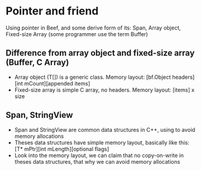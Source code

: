 # Pointer and friend
Using pointer in Beef, and some derive form of its: Span, Array object, Fixed-size Array (some programmer use the term Buffer)


## Difference from array object and fixed-size array (Buffer, C Array)
- Array object (T[]) is a generic class. Memory layout: [bf.Object headers][int mCount][appended items]
- Fixed-size array is simple C array, no headers. Memory layout: [items] x size


## Span, StringView
- Span and StringView are common data structures in C++, using to avoid memory allocations
- Theses data structures have simple memory layout, basically like this: [T* mPtr][int mLength][optional flags]
- Look into the memory layout, we can claim that no copy-on-write in theses data structures, that why we can avoid memory allocations